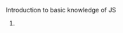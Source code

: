 Introduction to basic knowledge of JS

1. <script> could be placed in both <head> and <body> section, and its better to place at bottom of <body> to improve display speed
2. place js code in external javascript file, then reference in html, such as 
  - <script sre="demo.js">
  - <script src="https://my.learn.share.com/demo.js">
  - <script src="/src/demo.js">. note that "/src/demo.js" refer to the root dir of current web
3. built-in methods
  - document.getElementById("id").innerHTML = ""
  - window.alert("")
  - console.log("")
  - window.print() print current window
4. a variable declared without value, will have default value <b>undefined</b>. if re-declared the variable, its value will be kept
5. js comparison. note that when compare number and string, always convert string to number. empty text => 0, non-number text convert to NaN. when compare with NaN, always return false. when compare two objects, always return false, because they are different object.
  - <b>==</b> equal value
  - <b>===</b> equal value and equal type
  - <b>!=</b> different value
  - <b>!==</b> different value or different type
6. the difference between null and undefined
  - if a variable declared without value, its has default value <b>undefined</b>
  - null could be asigned to a variable as a kind of special value
  - null == undefined => true, null === undefined => false. because typeof null => object, typeof undefined => 'undefined'
7. js data types
  - string
  - number
  - boolean
  - object note that for array, typeof array still return object
  - function
  - undefined
8. js operator precedence, list in descend order
  - () expression grouping
  - . [] () new  member access operator and function call and creator
  - postfix ++ --
  - prefix ++ -- ! typeof 
  - **  Exponentiation
  - \* / %
  - \+ -
  - shift operator >> << >>>
  - <= >= > < instanceof in
  - == === != !==
  - other...
9. access object property by obj.propname or obj["propname"], access object method by obj.func()
10. this in function refer to the function owner
11. js common events in html: onclick, onmouseover, onmouseout, onkeydown, etc...
12. js array.splice(-1, 1) will delete element from ending
13. string in numeric operation will convert to number auto, for example, "100" - "10" => 90
14. NaN is a number, typeof NaN => "number". but all logic operations with NaN will return false, even NaN == NaN. to check if a value is NaN, call global function isNaN(val)
15. Infinity is a number, typeof Infinity => "number". the value outside of possible range will be Infinity or -Infinity
16. the difference between array and object
    - array use numbered index, object use named index
    - array is a special kind of object
17. Math.PI, Math.round(), Math.ceil(), Math.floor(), Math.pow(x, y), Math.abs(), Match.sqrt(), Math.sin(), Math.cos(), Math.max(),
  Math.min(), Math.random() return [0, 1)
18. Boolean(var) => true when var has value, false when var has not value.
  0, "", -0, null, undefined, NaN, false => their Boolean(v) is false
19. if a variable is used without declared, regard as declared as var
20. switch statement use strict match ===, and need to add break for each case
21. js loop
    - for (statement1; statement2; statement3), general for sentence
    - for key in object, loops through the keys of an iterable objects
    - for value of object, loops through the values of an iterable objects
    - while and do/while
22. typeof always return string
23. js regex modifiers
  - i, ignore case
  - g, find all match instead of first
24. regex object methods
  - test, for example, /e/.test("abcdef") => true, because the text contain e
  - exec, return the matched text as object
25. try {} catch (err) {} finally {}. the err thrown by js itself always has properties "name" and "message"
26. user can throw customized error. it could be string, number, boolean, object. and the catch will catch what you throw
